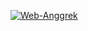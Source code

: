 
<a href="https://ibb.co/KXRvdnv"><img src="https://i.ibb.co/1LhW1cW/Web-Anggrek.png" alt="Web-Anggrek" border="0"></a>
